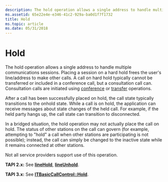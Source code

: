 ```yaml
---
description: The hold operation allows a single address to handle multiple communications sessions.
ms.assetid: 65e22e4e-e346-41c2-929a-ba0d1f7f1732
title: Hold
ms.topic: article
ms.date: 05/31/2018
---
```


# Hold

The hold operation allows a single address to handle multiple communications sessions. Placing a session on a hard hold frees the user's line/address to make other calls. A call on hard hold typically cannot be transferred or included in a conference call, but a consultation call can. Consultation calls are initiated using [conference](conference-ovr.md) or [transfer](transfer-ovr.md) operations.

After a call has been successfully placed on hold, the call state typically transitions to the onhold state. While a call is on hold, the application can receive messages about state changes of the held call. For example, if the held party hangs up, the call state can transition to disconnected.

In a bridged situation, the hold operation may not actually place the call on hold. The status of other stations on the call can govern (for example, attempting to "hold" a call when other stations are participating is not possible); instead, the call can simply be changed to the inactive state while it remains connected at other stations.

Not all service providers support use of this operation.

**TAPI 2.x:** See [**lineHold**](/windows/win32/api/tapi/nf-tapi-linehold), [**lineUnhold**](/windows/win32/api/tapi/nf-tapi-lineunhold).

**TAPI 3.x:** See [**ITBasicCallControl::Hold**](/windows/desktop/api/tapi3if/nf-tapi3if-itbasiccallcontrol-hold).

 

 
